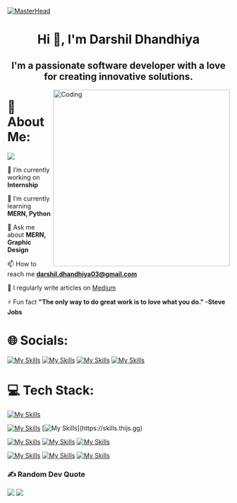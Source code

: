 [![MasterHead](https://developers.giphy.com/branch/master/static/api-512d36c09662682717108a38bbb5c57d.gif)]()
<h1 align="center">Hi 👋, I'm Darshil Dhandhiya</h1>
<h2 align="center">I'm a passionate software developer with a love for creating innovative solutions.</h2>
<img align="right" alt="Coding" width="400" src="https://cdn.dribbble.com/users/1162077/screenshots/3848914/programmer.gif">

# 💫 About Me:
[![](https://visitcount.itsvg.in/api?id=DarshilDhandhiya&icon=0&color=0)]()

🔭 I’m currently working on **Internship**
  
🌱 I’m currently learning **MERN, Python**

💬 Ask me about **MERN, Graphic Design**

📫 How to reach me **darshil.dhandhiya03@gmail.com**

📝 I regularly write articles on [Medium](https://medium.com/@darshildhandhiya)

⚡ Fun fact **"The only way to do great work is to love what you do." -Steve Jobs**

# 🌐 Socials:
[![My Skills](https://skills.thijs.gg/icons?i=linkedin)](https://www.linkedin.com/in/darshildhandhiya/)
[![My Skills](https://skills.thijs.gg/icons?i=twitter)](https://twitter.com/Darshil03)
[![My Skills](https://skills.thijs.gg/icons?i=github)](https://github.com/DarshilDhandhiya)
[![My Skills](https://skills.thijs.gg/icons?i=devto)](https://dev.to/darshildhandhiya)

# 💻 Tech Stack:
[![My Skills](https://skills.thijs.gg/icons?i=c,cpp,java,python)](https://skills.thijs.gg)

[![My Skills](https://skills.thijs.gg/icons?i=html,css,js,tailwindcss,bootstrap)](https://skills.thijs.gg)
[![My Skills](https://skills.thijs.gg/icons?i=react,nodejs,express,mongodb,)](https://skills.thijs.gg)

[![My Skills](https://skills.thijs.gg/icons?i=php,mysql)](https://skills.thijs.gg)
[![My Skills](https://skills.thijs.gg/icons?i=firebase,postman)](https://skills.thijs.gg)
[![My Skills](https://skills.thijs.gg/icons?i=vite,vercel,netlify)](https://skills.thijs.gg)

[![My Skills](https://skills.thijs.gg/icons?i=gcp,aws)](https://skills.thijs.gg)
[![My Skills](https://skills.thijs.gg/icons?i=figma,photoshop)](https://skills.thijs.gg)
[![My Skills](https://skills.thijs.gg/icons?i=git,github)](https://skills.thijs.gg)

<!-- # 📊 GitHub Stats:

<p>&nbsp;<img align="center" height="180em" src="https://github-readme-stats.vercel.app/api?username=DarshilDhandhiya&show_icons=true&locale=en&theme=bear" alt="DarshilDhandhiya" /></p>

<p><img align="center" height="180em" src="https://github-readme-streak-stats.herokuapp.com/?user=DarshilDhandhiya&theme=bear" alt="DarshilDhandhiya" /></p>

<img align="center" height="180em" src="https://github-readme-stats.vercel.app/api/top-langs/?username=DarshilDhandhiya&layout=compact&theme=bear" alt=DarshilDhandhiya />

## 🏆 GitHub Trophies
![](https://github-profile-trophy.vercel.app/?username=DarshilDhandhiya&theme=radical&no-frame=false&no-bg=false&margin-w=4) -->

### ✍️ Random Dev Quote
![](https://quotes-github-readme.vercel.app/api?type=horizontal&theme=radical)
<img src="https://user-images.githubusercontent.com/73097560/115834477-dbab4500-a447-11eb-908a-139a6edaec5c.gif">
